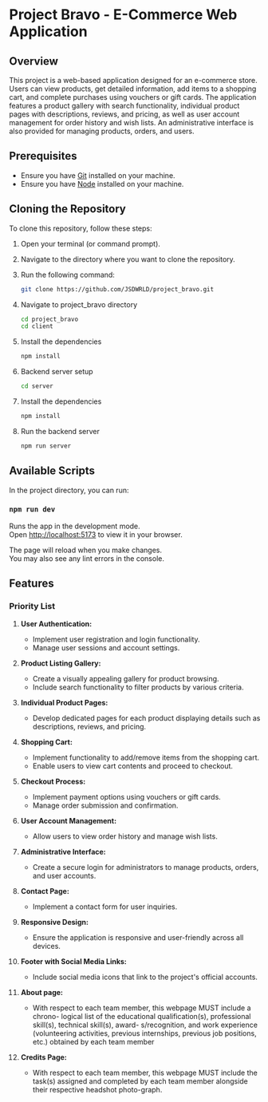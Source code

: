 # Project Bravo - E-Commerce Web Application

## Overview
This project is a web-based application designed for an e-commerce store. Users can view products, get detailed information, add items to a shopping cart, and complete purchases using vouchers or gift cards. The application features a product gallery with search functionality, individual product pages with descriptions, reviews, and pricing, as well as user account management for order history and wish lists. An administrative interface is also provided for managing products, orders, and users.

## Prerequisites

- Ensure you have [Git](https://git-scm.com/) installed on your machine.
- Ensure you have [Node](https://nodejs.org/en) installed on your machine.

## Cloning the Repository

To clone this repository, follow these steps:

1. Open your terminal (or command prompt).
2. Navigate to the directory where you want to clone the repository.
3. Run the following command:

   ```bash
   git clone https://github.com/JSDWRLD/project_bravo.git

4. Navigate to project_bravo directory
   ```bash
   cd project_bravo
   cd client

5. Install the dependencies
   ```bash
   npm install

6. Backend server setup
   ```bash
   cd server

7. Install the dependencies
   ```bash
   npm install

8. Run the backend server
   ```bash
   npm run server

## Available Scripts

In the project directory, you can run:

### `npm run dev`

Runs the app in the development mode.\
Open [http://localhost:5173](http://localhost:5173) to view it in your browser.

The page will reload when you make changes.\
You may also see any lint errors in the console.

## Features
### Priority List
1. **User Authentication:**
   - Implement user registration and login functionality.
   - Manage user sessions and account settings.

2. **Product Listing Gallery:**
   - Create a visually appealing gallery for product browsing.
   - Include search functionality to filter products by various criteria.

3. **Individual Product Pages:**
   - Develop dedicated pages for each product displaying details such as descriptions, reviews, and pricing.

4. **Shopping Cart:**
   - Implement functionality to add/remove items from the shopping cart.
   - Enable users to view cart contents and proceed to checkout.

5. **Checkout Process:**
   - Implement payment options using vouchers or gift cards.
   - Manage order submission and confirmation.

6. **User Account Management:**
   - Allow users to view order history and manage wish lists.

7. **Administrative Interface:**
   - Create a secure login for administrators to manage products, orders, and user accounts.

8. **Contact Page:**
   - Implement a contact form for user inquiries.

9. **Responsive Design:**
   - Ensure the application is responsive and user-friendly across all devices.

10. **Footer with Social Media Links:**
    - Include social media icons that link to the project's official accounts.

11. **About page:**
    - With respect to each team member, this webpage MUST include a chrono- logical list of the educational qualification(s), professional skill(s), technical skill(s), award- s/recognition, and work experience (volunteering activities, previous internships, previous job positions, etc.) obtained by each team member

12. **Credits Page:**
    - With respect to each team member, this webpage MUST include the task(s) assigned and completed by each team member alongside their respective headshot photo-graph.
